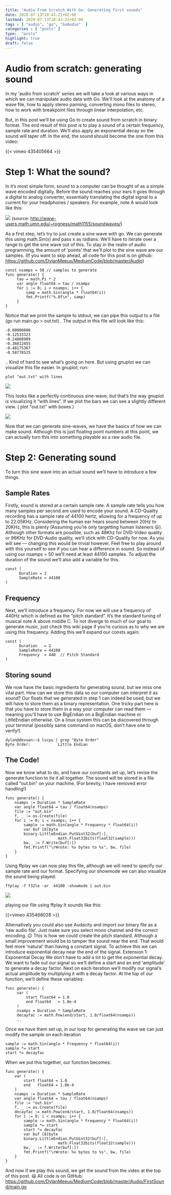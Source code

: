 ```yaml
---
title: "Audio From Scratch With Go: Generating first sounds"
date: 2020-07-13T18:43:21+02:00
lastmod: 2020-07-13T18:43:21+02:00
tags : [ "audio", "go", "GoAudio"  ]
categories : [ "posts" ]
type:  "posts"
highlight: true
draft: false 
---
```


# Audio from scratch: generating sound

In my 'audio from scratch' series we will take a look at various ways in which we can manipulate
audio data with Go. We'll look at the anatomy of a wave file, how to apply stereo panning,
converting mono files to stereo, how to work with breakpoint files through linear interpolation,
etc. 

But, in this post we’ll be using Go to create sound from scratch in binary format. The end result of this post is to play a sound of a certain frequency, sample rate and duration. We’ll also apply an exponential decay so the sound will taper off. In the end, the sound should become the one from this video:

{{< vimeo 435405664 >}}

# Step 1: What the sound?

In it’s most simple form, sound to a computer can be thought of as a simple wave encoded digitally. Before the sound reaches your ears it goes through a digital to analog converter, essentially translating the digital signal to a current for your headphones / speakers.
For example, note A would look like this:

![](http://www-users.math.umn.edu/~rogness/math1155/soundwaves/a.png)
(source: http://www-users.math.umn.edu/~rogness/math1155/soundwaves/)

As a first step, let’s try to just create a sine wave with go.
We can generate this using math.Sin(x) and pass x as radians. We’ll have to iterate over a range to get the sine wave out of this. To stay in the realm of audio programming, the amount of ‘points’ that we’ll plot to the sine wave are our samples.
(If you want to skip ahead, all code for this post is on github: https://github.com/DylanMeeus/MediumCode/blob/master/Audio)

```
const nsamps = 50 // samples to generate
func generate() {
     tau = math.Pi * 2
     var angle float64 = tau / nsamps
     for i := 0; i < nsamps; i++ {
         samp = math.Sin(angle * float64(i))
         fmt.Printf("%.8f\n", samp)
     }
}
```

Notice that we print the sample to stdout, we can pipe this output to a file (go run main.go > out.txt) . The output in this file will look like this:

```
-0.00000000
-0.12533323
-0.24868989
-0.36812455
-0.48175367
-0.58778525
```
..
Kind of hard to see what’s going on here. But using gnuplot we can visualize this file easier. In gnuplot, run:

`plot "out.txt" with lines`

![](https://miro.medium.com/max/640/1*kL8CAzHZxYOrMBkvDFOMfA.png)

This looks like a perfectly continuous sine-wave, but that’s the way gnuplot is visualizing it “with lines”. If we plot the bars we can see a slightly different view. ( plot "out.txt" with boxes )

![](https://miro.medium.com/max/640/1*BOs1Fyln54FvmJnKBkh2Fw.png)


Now that we can generate sine-waves, we have the basics of how we can make sound. Although this is just floating point numbers at this point, we can actually turn this into something playable as a raw audio file.

# Step 2: Generating sound

To turn this sine wave into an actual sound we’ll have to introduce a few things.

## **Sample Rates**
Firstly, sound is stored at a certain sample rate. A sample rate tells you how many samples per second are used to encode your sound. A CD-Quality recording has a sample rate of 44100 hertz, allowing for a frequency of up to 22.05KHz. Considering the human ear hears sound between 20Hz to 20KHz, this is plenty (Assuming you’re only targetting human listeners 😛).
Although other formats are possible, such as 48Khz for DVD-Video quality or 96KHz for DVD-Audio quality, we’ll stick with CD-Quality for now. As you will see — changing this would be trivial however. Feel free to play around with this yourself to see if you can hear a difference in sound.
So instead of using our nsamps = 50 we’ll need at least 44100 samples. To adjust the duration of the sound we’ll also add a variable for this.

```
const (
      Duration = 2
      SampleRate = 44100
)
```

## **Frequency**
Next, we’ll introduce a frequency. For now we will use a frequency of 440Hz which is defined as the “pitch standard”. It’s the standard tuning of musical note A above middle C. To not diverge to much of our goal to generate music, just check this wiki page if you’re curious as to why we are using this frequency.
Adding this we’ll expand our consts again:
```
const (
      Duration   = 2
      SampleRate = 44100
      Frequency  = 440  // Pitch Standard
)
```
##  **Storing sound**
We now have the basic ingredients for generating sound, but we miss one vital part. How can we store this data so our computer can interpret it as sound?
Our floats that we generated in step 1 can indeed be used, but we will have to store them as a binary representation. One tricky part here is that you have to store them in a way your computer can read them — meaning you’ll have to use BigEndian on a BigEndian machine or LittleEndian otherwise.
On a linux system this can be discovered through your terminal (possibly same command on macOS, don’t have one to verify!).

```
dylan@devuan:~$ lscpu | grep "Byte Order"
Byte Order:            Little Endian
```

## **The Code!**
Now we know what to do, and have our constants set up, let’s revise the generate function to tie it all together. The sound will be stored in a file called “out.bin” on your machine. (For brevity, I have removed error handling!)

```
func generate() {
	nsamps := Duration * SampleRate
	var angle float64 = tau / float64(nsamps)
	file := "out.bin"
	f, _ := os.Create(file)
	for i := 0; i < nsamps; i++ {
		sample := math.Sin(angle * Frequency * float64(i))
		var buf [8]byte
		binary.LittleEndian.PutUint32(buf[:],
                       math.Float32bits(float32(sample)))
		bw,_ := f.Write(buf[:])
		fmt.Printf("\rWrote: %v bytes to %s", bw, file)
	}
}
```

Using ffplay we can now play this file, although we will need to specify our sample rate and our format. Specifying our showmode we can also visualize the sound being played:
```
ffplay -f f32le -ar  44100 -showmode 1 out.bin
```

![](https://miro.medium.com/max/640/1*BbaovxPpS_HmMsBlNIPdgQ.png)

playing our file using ffplay
It sounds like this:

{{<vimeo 435468028 >}}

Alternatively you could also use Audacity and import our binary file as a ‘raw audio file’. Just make sure you select mono channel and the correct encoding. 😉
This is how we could create the pitch standard. Although a small improvement would be to tamper the sound near the end. That would feel more ‘natural’ than having a constant signal. To achieve this we can introduce exponential decay near the end of the signal.
Extension 1: Exponential Decay
We don’t have to add a lot to get the exponential decay. We want to fade out our signal so we’ll define a start and an end ‘amplitude’ to generate a decay factor. Next on each iteration we’ll modify our signal’s actual amplitude by multiplying it with a decay factor.
At the top of our function, we’ll define these variables:

```
func generate() {
     var (
         start float64 = 1.0
         end float64   = 1.0e-4
     )
     nsamps = Duration * SampleRate
     decayfac := math.Pow(end/start, 1.0/float64(nsamps))
     ..
```

Once we have them set up, in our loop for generating the wave we can just modify the sample on each iteration

```
sample := math.Sin(angle * Frequency * float64(i))
sample *= start
start *= decayfac
```


When we put this together, our function becomes:
```
func generate() {
	var (
		start float64 = 1.0
		end   float64 = 1.0e-4
	)
	nsamps := Duration * SampleRate
	var angle float64 = tau / float64(nsamps)
	file := "out.bin"
	f, _ := os.Create(file)
	decayfac := math.Pow(end/start, 1.0/float64(nsamps))
	for i := 0; i < nsamps; i++ {
		sample := math.Sin(angle * Frequency * float64(i))
		sample *= start
		start *= decayfac
		var buf [8]byte
		binary.LittleEndian.PutUint32(buf[:],
                       math.Float32bits(float32(sample)))
		bw, _ := f.Write(buf[:])
		fmt.Printf("\rWrote: %v bytes to %s", bw, file)
	}
}
```

And now if we play this sound, we get the sound from the video at the top of this post. 😃
All code is on GitHub: https://github.com/DylanMeeus/MediumCode/blob/master/Audio/FirstSound/main.go
